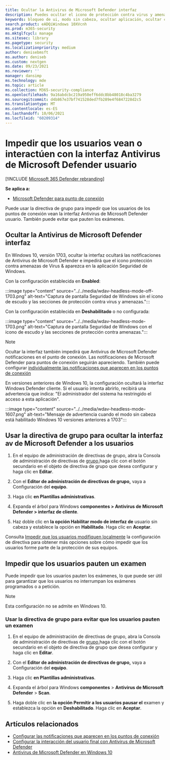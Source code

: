 ```yaml
---
title: Ocultar la Antivirus de Microsoft Defender interfaz
description: Puedes ocultar el icono de protección contra virus y amenazas en la Seguridad de Windows aplicación.
keywords: bloqueo de ui, modo sin cabeza, ocultar aplicación, ocultar configuración, ocultar interfaz
search.product: eADQiWindows 10XVcnh
ms.prod: m365-security
ms.mktglfcycl: manage
ms.sitesec: library
ms.pagetype: security
ms.localizationpriority: medium
author: denisebmsft
ms.author: deniseb
ms.custom: nextgen
ms.date: 09/23/2021
ms.reviewer: ''
manager: dansimp
ms.technology: mde
ms.topic: article
ms.collection: M365-security-compliance
ms.openlocfilehash: 9a16abdcbc219a950eff6ddc8bb48018c4ba3279
ms.sourcegitcommit: d4b867e37bf741528ded7fb289e4f6847228d2c5
ms.translationtype: MT
ms.contentlocale: es-ES
ms.lasthandoff: 10/06/2021
ms.locfileid: "60209314"
---
```

# <a name="prevent-users-from-seeing-or-interacting-with-the-microsoft-defender-antivirus-user-interface"></a>Impedir que los usuarios vean o interactúen con la interfaz Antivirus de Microsoft Defender usuario

[!INCLUDE [Microsoft 365 Defender rebranding](../../includes/microsoft-defender.md)]


**Se aplica a:**

- [Microsoft Defender para punto de conexión](/microsoft-365/security/defender-endpoint/)

Puede usar la directiva de grupo para impedir que los usuarios de los puntos de conexión vean la interfaz Antivirus de Microsoft Defender usuario. También puede evitar que pauten los exámenes.

## <a name="hide-the-microsoft-defender-antivirus-interface"></a>Ocultar la Antivirus de Microsoft Defender interfaz

En Windows 10, versión 1703, ocultar la interfaz ocultará las notificaciones de Antivirus de Microsoft Defender e impedirá que el icono protección contra amenazas de Virus & aparezca en la aplicación Seguridad de Windows.

Con la configuración establecida en **Enabled**:

:::image type="content" source="../../media/wdav-headless-mode-off-1703.png" alt-text="Captura de pantalla Seguridad de Windows sin el icono de escudo y las secciones de protección contra virus y amenazas.":::

Con la configuración establecida en **Deshabilitado** o no configurada:

:::image type="content" source="../../media/wdav-headless-mode-1703.png" alt-text="Captura de pantalla Seguridad de Windows con el icono de escudo y las secciones de protección contra amenazas.":::

> [!NOTE]
> Ocultar la interfaz también impedirá que Antivirus de Microsoft Defender notificaciones en el punto de conexión. Las notificaciones de Microsoft Defender para puntos de conexión seguirán apareciendo. También puede configurar [individualmente las notificaciones que aparecen en los puntos de conexión](configure-notifications-microsoft-defender-antivirus.md)

En versiones anteriores de Windows 10, la configuración ocultará la interfaz Windows Defender cliente. Si el usuario intenta abrirlo, recibirá una advertencia que indica: "El administrador del sistema ha restringido el acceso a esta aplicación".

:::image type="content" source="../../media/wdav-headless-mode-1607.png" alt-text="Mensaje de advertencia cuando el modo sin cabeza está habilitado Windows 10 versiones anteriores a 1703":::

## <a name="use-group-policy-to-hide-the-microsoft-defender-av-interface-from-users"></a>Usar la directiva de grupo para ocultar la interfaz av de Microsoft Defender a los usuarios

1. En el equipo de administración de directivas de grupo, abra la Consola de administración de directivas de [grupo,](/previous-versions/windows/desktop/gpmc/group-policy-management-console-portal)haga clic con el botón secundario en el objeto de directiva de grupo que desea configurar y haga clic en **Editar**.

2. Con el **Editor de administración de directivas de grupo,** vaya a Configuración del **equipo**.

3. Haga clic **en Plantillas administrativas**.

4. Expanda el árbol para Windows **componentes > Antivirus de Microsoft Defender > interfaz de cliente**.

5. Haz doble clic en **la opción Habilitar modo de interfaz de** usuario sin cabeza y establece la opción en **Habilitado**. Haga clic en **Aceptar**.

Consulta [Impedir que los usuarios modifiquen localmente](configure-local-policy-overrides-microsoft-defender-antivirus.md) la configuración de directiva para obtener más opciones sobre cómo impedir que los usuarios forme parte de la protección de sus equipos.

## <a name="prevent-users-from-pausing-a-scan"></a>Impedir que los usuarios pauten un examen

Puede impedir que los usuarios pauten los exámenes, lo que puede ser útil para garantizar que los usuarios no interrumpan los exámenes programados o a petición.

> [!NOTE]
> Esta configuración no se admite en Windows 10.

### <a name="use-group-policy-to-prevent-users-from-pausing-a-scan"></a>Usar la directiva de grupo para evitar que los usuarios pauten un examen

1. En el equipo de administración de directivas de grupo, abra la Consola de administración de directivas de [grupo,](/previous-versions/windows/desktop/gpmc/group-policy-management-console-portal)haga clic con el botón secundario en el objeto de directiva de grupo que desea configurar y haga clic en **Editar**.

2. Con el **Editor de administración de directivas de grupo,** vaya a Configuración del **equipo**.

3. Haga clic **en Plantillas administrativas**.

4. Expanda el árbol para Windows **componentes** \> **Antivirus de Microsoft Defender** \> **Scan**.

5. Haga doble clic en **la opción Permitir a los usuarios pausar el** examen y establezca la opción en **Deshabilitado**. Haga clic en **Aceptar**.

## <a name="related-articles"></a>Artículos relacionados

- [Configurar las notificaciones que aparecen en los puntos de conexión](configure-notifications-microsoft-defender-antivirus.md)
- [Configurar la interacción del usuario final con Antivirus de Microsoft Defender](configure-end-user-interaction-microsoft-defender-antivirus.md)
- [Antivirus de Microsoft Defender en Windows 10](microsoft-defender-antivirus-in-windows-10.md)
